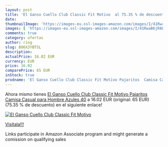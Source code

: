 ```yaml
---
layout: post
title: 'El Ganso Cuello Club Classic Fit Motivo  al 75.35 % de descuento'
date: 
thumbnailImage: 'https://images-eu.ssl-images-amazon.com/images/I/41RwaB6jR8L._SL200_.jpg'
images: [ 'https://images-eu.ssl-images-amazon.com/images/I/41RwaB6jR8L._SL200_.jpg' ]
comments: true
category: ofertas
author: ring
slug: B06X3YBTSL
description:
actualPrice: 16.02 EUR
currency: EUR
price: 16.02
comparePrice: 65 EUR
inStock: true
prodname: 'El Ganso Cuello Club Classic Fit Motivo Pajaritos  Camisa Casual para Hombre  Azules  40'
---
```


Ahora mismo tienes [El Ganso Cuello Club Classic Fit Motivo Pajaritos  Camisa Casual para Hombre  Azules  40](https://www.amazon.es/dp/B06X3YBTSL/?tag=tolees-21) a 16.02 EUR (original: 65 EUR) (75.35 %  de descuento) en el siguiente enlace!

[![El Ganso Cuello Club Classic Fit Motivo ](https://images-eu.ssl-images-amazon.com/images/I/41RwaB6jR8L._SL200_.jpg)](https://www.amazon.es/dp/B06X3YBTSL/?tag=tolees-21)

[Visítala!!!](https://www.amazon.es/dp/B06X3YBTSL/?tag=tolees-21)

Links participate in Amazon Associate program and might generate a comission on qualifying sales
